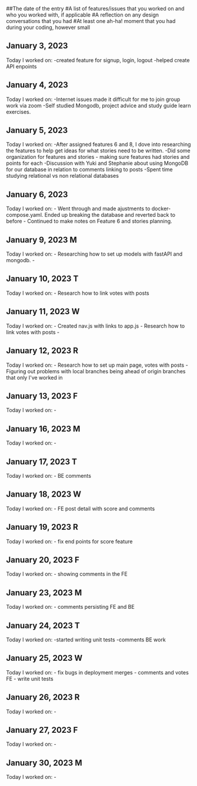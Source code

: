 ##The date of the entry
#A list of features/issues that you worked on and who you worked with, if applicable
#A reflection on any design conversations that you had
#At least one ah-ha! moment that you had during your coding, however small

## January 3, 2023
Today I worked on:
    -created feature for signup, login, logout
    -helped create API enpoints
## January 4, 2023
Today I worked on:
    -Internet issues made it difficult for me to join group work via zoom
    -Self studied Mongodb, project advice and study guide learn exercises.

## January 5, 2023
Today I worked on:
    -After assigned features 6 and 8, I dove into researching the features to help get ideas for what stories need to be written.
    -Did some organization for features and stories - making sure features had stories and points for each
    -Discussion with Yuki and Stephanie about using MongoDB for our database in relation to comments linking to posts
    -Spent time studying relational vs non relational databases

## January 6, 2023
Today I worked on:
    - Went through and made ajustments to docker-compose.yaml. Ended up breaking the database and reverted back to before
    - Continued to make notes on Feature 6 and stories planning.

## January 9, 2023 M
Today I worked on:
    - Researching how to set up models with fastAPI and mongodb.
    -

## January 10, 2023 T
Today I worked on:
    - Research how to link votes with posts

## January 11, 2023 W
Today I worked on:
    - Created nav.js with links to app.js
    - Research how to link votes with posts
    -
## January 12, 2023 R
Today I worked on:
    - Research how to set up main page, votes with posts
    - Figuring out problems with local branches being ahead of origin branches that only I've worked in

## January 13, 2023 F
Today I worked on:
    -

## January 16, 2023 M
Today I worked on:
    -

## January 17, 2023 T
Today I worked on:
    - BE comments

## January 18, 2023 W
Today I worked on:
    - FE post detail with score and comments

## January 19, 2023 R
Today I worked on:
    - fix end points for score feature

## January 20, 2023 F
Today I worked on:
    - showing comments in the FE

## January 23, 2023 M
Today I worked on:
    - comments persisting FE and BE

## January 24, 2023 T
Today I worked on:
    -started writing unit tests
    -comments BE work

## January 25, 2023 W
Today I worked on:
    - fix bugs in deployment merges
    - comments and votes FE
    - write unit tests

## January 26, 2023 R
Today I worked on:
    -

## January 27, 2023 F
Today I worked on:
    -


## January 30, 2023 M
Today I worked on:
    -